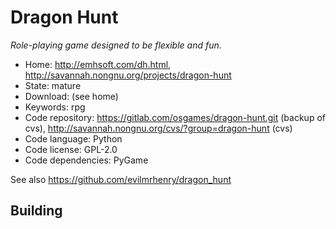 # Dragon Hunt

_Role-playing game designed to be flexible and fun._

- Home: http://emhsoft.com/dh.html, http://savannah.nongnu.org/projects/dragon-hunt
- State: mature
- Download: (see home)
- Keywords: rpg
- Code repository: https://gitlab.com/osgames/dragon-hunt.git (backup of cvs), http://savannah.nongnu.org/cvs/?group=dragon-hunt (cvs)
- Code language: Python
- Code license: GPL-2.0
- Code dependencies: PyGame

See also https://github.com/evilmrhenry/dragon_hunt

## Building

